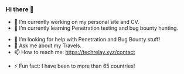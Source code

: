 ### Hi there 👋

<!--
**zippyy/zippyy** is a ✨ _special_ ✨ repository because its `README.md` (this file) appears on your GitHub profile.

Here are some ideas to get you started:-->

- 🔭 I’m currently working on my personal site and CV.
- 🌱 I’m currently learning Penetration testing and bug bounty hunting.
<!-- - 👯 I’m looking to collaborate on -->
- 🤔 I’m looking for help with Penetration and Bug Bounty stuff!
- 💬 Ask me about my Travels.
- 📫 How to reach me: https://techrelay.xyz/contact
<!-- - 😄 Pronouns: He/Him -->
- ⚡ Fun fact: I have been to more than 65 countries!

